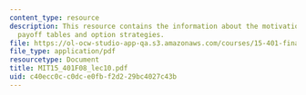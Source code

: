 ```yaml
---
content_type: resource
description: This resource contains the information about the motivation, payoff diagrams,
  payoff tables and option strategies.
file: https://ol-ocw-studio-app-qa.s3.amazonaws.com/courses/15-401-finance-theory-i-fall-2008/c40ecc0cc0dce0fbf2d229bc4027c43b_MIT15_401F08_lec10.pdf
file_type: application/pdf
resourcetype: Document
title: MIT15_401F08_lec10.pdf
uid: c40ecc0c-c0dc-e0fb-f2d2-29bc4027c43b
---
```


